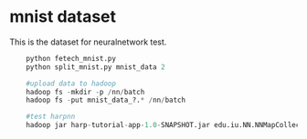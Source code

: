 mnist dataset
================

This is the dataset for neuralnetwork test.

```py
    python fetech_mnist.py
    python split_mnist.py mnist_data 2

    #upload data to hadoop
    hadoop fs -mkdir -p /nn/batch
    hadoop fs -put mnist_data_?.* /nn/batch

    #test harpnn
    hadoop jar harp-tutorial-app-1.0-SNAPSHOT.jar edu.iu.NN.NNMapCollective 2 350 5 100,32 2000 0 /nn
```
